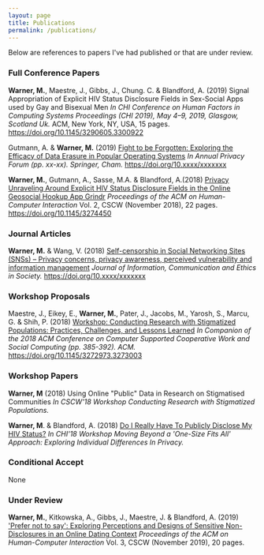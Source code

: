```yaml
---
layout: page
title: Publications
permalink: /publications/
---
```


Below are references to papers I've had published or that are under review. 

### Full Conference Papers

<b>Warner, M.</b>, Maestre, J., Gibbs, J., Chung. C. & Blandford, A. (2019) Signal Appropriation of Explicit HIV Status Disclosure Fields in Sex-Social Apps used by Gay and Bisexual Men <i>In CHI Conference on Human Factors in Computing Systems Proceedings (CHI 2019), May 4–9, 2019, Glasgow, Scotland Uk. </i>ACM, New York, NY, USA, 15 pages. <a href="https://doi.org/10.1145/3290605.3300922">https://doi.org/10.1145/3290605.3300922</a>

Gutmann, A. & <b>Warner, M.</b> (2019) <a href="">Fight to be Forgotten: Exploring the Efficacy of Data Erasure in Popular Operating Systems</a> <i>In Annual Privacy Forum (pp. xx-xx). Springer, Cham.</i> <a href="https://doi.org/10.xxxx/xxxxxxx">https://doi.org/10.xxxx/xxxxxxx</a>

<b>Warner, M.</b>, Gutmann, A., Sasse, M.A. & Blandford, A.(2018) <a href="http://discovery.ucl.ac.uk/10056127/1/CSCW18_CR_Unraveling_RPS.pdf">Privacy Unraveling Around Explicit HIV Status Disclosure Fields in the Online Geosocial Hookup App Grindr</a> <i>Proceedings of the ACM on
Human-Computer Interaction</i> Vol. 2, CSCW (November 2018), 22 pages. <a href="https://doi.org/10.1145/3274450">https://doi.org/10.1145/3274450</a>

### Journal Articles
<b>Warner, M.</b> & Wang, V. (2018) <a href="https://www.researchgate.net/profile/Victoria_Wang3/publication/331001047_Self-censorship_in_Social_Networking_Sites_SNSs_-_Privacy_concerns_privacy_awareness_perceived_vulnerability_and_information_management/links/5c91679245851506d71d3e0a/Self-censorship-in-Social-Networking-Sites-SNSs-Privacy-concerns-privacy-awareness-perceived-vulnerability-and-information-management.pdf">Self-censorship in Social Networking Sites (SNSs) – Privacy concerns, privacy awareness, perceived vulnerability and information management</a> <i>Journal of Information, Communication and Ethics in Society.</i> <a href="https://doi.org/10.xxxx/xxxxxxx">https://doi.org/10.xxxx/xxxxxxx</a>

### Workshop Proposals

Maestre, J., Eikey, E., <b>Warner, M.</b>, Pater, J., Jacobs, M., Yarosh, S., Marcu, G. & Shih, P. (2018) <a href="http://discovery.ucl.ac.uk/10062383/1/CSCW2018_Stigma_Workshop_PrePrint.pdf">Workshop: Conducting Research with Stigmatized Populations: Practices, Challenges, and Lessons Learned</a> <i>In Companion of the 2018 ACM Conference on Computer Supported Cooperative Work and Social Computing (pp. 385-392). ACM.</i> <a href="https://doi.org/10.1145/3272973.3273003">https://doi.org/10.1145/3272973.3273003</a>

### Workshop Papers

<b>Warner, M</b> (2018) Using Online "Public" Data in Research on Stigmatised Communities <i>In CSCW'18 Workshop Conducting Research with Stigmatized Populations.</i>

<b>Warner, M</b>. & Blandford, A. (2018) <a href="https://uclic.ucl.ac.uk/publications/1547209">Do I Really Have To Publicly Disclose My HIV Status?</a> <i>In CHI'18 Workshop Moving Beyond a 'One-Size Fits All' Approach: Exploring Individual Differences In Privacy.</i>

### Conditional Accept
None

### Under Review

<b>Warner, M.</b>, Kitkowska, A., Gibbs, J., Maestre, J. & Blandford, A. (2019) <a href="">'Prefer not to say': Exploring Perceptions and Designs of Sensitive Non-Disclosures in an Online Dating Context</a> <i>Proceedings of the ACM on
Human-Computer Interaction</i> Vol. 3, CSCW (November 2019), 20 pages.